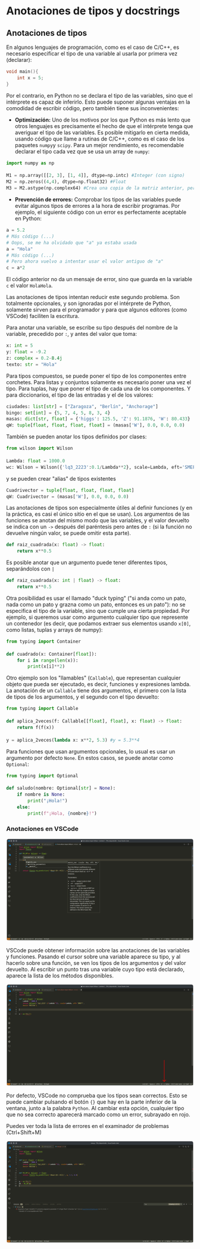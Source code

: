 # Anotaciones de tipos y docstrings

## Anotaciones de tipos

En algunos lenguajes de programación, como es el caso de C/C++, es necesario especificar el tipo de una variable al usarla por primera vez (declarar):

```C
void main(){
    int x = 5;
}
```

Por el contrario, en Python no se declara el tipo de las variables, sino que el intérprete es capaz de inferirlo. Esto puede suponer algunas ventajas en la comodidad de escribir código, pero también tiene sus inconvenientes:

* **Optimización:** Uno de los motivos por los que Python es más lento que otros lenguajes es precisamente el hecho de que el intérprete tenga que averiguar el tipo de las variables. Es posible mitigarlo en cierta medida, usando código que llame a rutinas de C/C++, como es el caso de los paquetes `numpy`y `scipy`. Para un mejor rendimiento, es recomendable declarar el tipo cada vez que se usa un array de `numpy`:

```Python
import numpy as np

M1 = np.array([[2, 3], [1, 4]], dtype=np.intc) #Integer (con signo)
M2 = np.zeros((4,4), dtype=np.float32) #Float
M3 = M2.astype(np.complex64) #Crea una copia de la matriz anterior, pero convirtiéndola a números complejos (la parte real e imaginaria son floats)
```

* **Prevención de errores:** Comprobar los tipos de las variables puede evitar algunos tipos de errores a la hora de escribir programas. Por ejemplo, el siguiente código con un error es perfectamente aceptable en Python:

```Python
a = 5.2
# Más código (...)
# Oops, se me ha olvidado que "a" ya estaba usada
a = "Hola"
# Más código (...)
# Pero ahora vuelvo a intentar usar el valor antiguo de "a"
c = a*2
```

El código anterior no da un mensaje de error, sino que guarda en la variable `c` el valor `HolaHola`.

Las anotaciones de tipos intentan reducir este segundo problema. Son totalmente opcionales, y son ignoradas por el intérprete de Python, solamente sirven para el programador y para que algunos editores (como VSCode) faciliten la escritura.

Para anotar una variable, se escribe su tipo después del nombre de la variable, precedido por `:`, y antes del valor que toma:

```Python
x: int = 5
y: float = -9.2
z: complex = 0.2-8.4j
texto: str = "Hola"
```

Para tipos compuestos, se puede poner el tipo de los componentes entre corchetes. Para listas y conjuntos solamente es necesario poner una vez el tipo. Para tuplas, hay que poner el tipo de cada una de los componentes. Y para diccionarios, el tipo de las entradas y el de los valores:

```Python
ciudades: list[str] = ["Zaragoza", "Berlín", "Anchorage"]
bingo: set[int] = {5, 7, 4, 5, 8, 3, 4}
masas: dict[str, float] = {'higgs': 125.5, 'Z': 91.1876, 'W': 80.433}
qW: tuple[float, float, float, float] = (masas['W'], 0.0, 0.0, 0.0)
```

También se pueden anotar los tipos definidos por clases:

```Python
from wilson import Wilson

Lambda: float = 1000.0
wc: Wilson = Wilson({'lq3_2223':0.1/Lambda**2}, scale=Lambda, eft='SMEFT', basis='Warsaw')
```

y se pueden crear "alias" de tipos existentes

```Python
Cuadrivector = tuple[float, float, float, float]
qW: Cuadrivector = (masas['W'], 0.0, 0.0, 0.0)
```

Las anotaciones de tipos son especialmente útiles al definir funciones (y en la práctica, es casi el único sitio en el que se usan). Los argumentos de las funciones se anotan del mismo modo que las variables, y el valor devuelto se indica con un `->` después del paréntesis pero antes de `:` (si la función no devuelve ningún valor, se puede omitir esta parte).

```Python
def raiz_cuadrada(x: float) -> float:
    return x**0.5
```

Es posible anotar que un argumento puede tener diferentes tipos, separándolos con `|`

```Python
def raiz_cuadrada(x: int | float) -> float:
    return x**0.5
```

Otra posibilidad es usar el llamado "duck typing" ("si anda como un pato, nada como un pato y grazna como un pato, entonces es un pato"): no se especifica el tipo de la variable, sino que cumple una cierta propiedad. Por ejemplo, si queremos usar como argumento cualquier tipo que represente un contenedor (es decir, que podamos extraer sus elementos usando `x[0]`, como listas, tuplas y arrays de numpy):

```Python
from typing import Container

def cuadrado(x: Container[float]):
    for i in range(len(x)):
        print(x[i]**2)
```

Otro ejemplo son los "llamables" (`Callable`), que representan cualquier objeto que pueda ser ejecutado, es decir, funciones y expresiones lambda. La anotación de un `Callable` tiene dos argumentos, el primero con la lista de tipos de los argumentos, y el segundo con el tipo devuelto:

```Python
from typing import Callable

def aplica_2veces(f: Callable[[float], float], x: float) -> float:
    return f(f(x))

y = aplica_2veces(lambda x: x**2, 5.3) #y = 5.3**4
```

Para funciones que usan argumentos opcionales, lo usual es usar un argumento por defecto `None`. En estos casos, se puede anotar como `Optional`:

```Python
from typing import Optional

def saludo(nombre: Optional[str] = None):
    if nombre is None:
        print("¡Hola!")
    else:
        print(f"¡Hola, {nombre}!")
```

### Anotaciones en VSCode

![Anotaciones en VSCode](32.png)

VSCode puede obtener información sobre las anotaciones de las variables y funciones. Pasando el cursor sobre una variable aparece su tipo, y al hacerlo sobre una función, se ven los tipos de los argumentos y del valor devuelto. Al escribir un punto tras una variable cuyo tipo está declarado, aparece la lista de los métodos disponibles.

![Errores de tipos](33.png)

Por defecto, VSCode no comprueba que los tipos sean correctos. Esto se puede cambiar pulsando el botón `{}` que hay en la parte inferior de la ventana, junto a la palabra `Python`. Al cambiar esta opción, cualquier tipo que no sea correcto aparecerá marcado como un error, subrayado en rojo.

Puedes ver toda la lista de errores en el examinador de problemas (Ctrl+Shift+M)

![Problemas](34.png)
